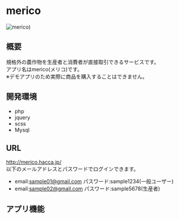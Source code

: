 # merico
![merico](https://user-images.githubusercontent.com/50671204/111923631-703a2480-8ae3-11eb-8627-c16070fcb655.png))
## 概要
規格外の農作物を生産者と消費者が直接取引できるサービスです。  
アプリ名はmerico(メリコ)です。  
※デモアプリのため実際に商品を購入することはできません。
## 開発環境
* php
* jquery
* scss
* Mysql
## URL
http://merico.hacca.jp/  
以下のメールアドレスとパスワードでログインできます。 
* email:sample01@gmail.com パスワード:sample1234(一般ユーザー)  
* email:sample02@gmail.com パスワード:sample5678(生産者)
## アプリ機能

